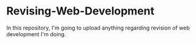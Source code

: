 # Revising-Web-Development
In this repository, I'm going to upload anything regarding revision of web development I'm doing.
